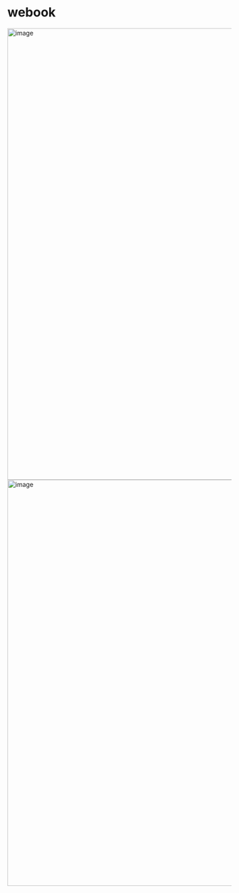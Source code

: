 # webook

<img width="1016" alt="image" src="https://github.com/yiting-wang-dl/webook/assets/37285002/3e8ba7fc-92ba-475e-a8cd-114b82936d5d">

<img width="914" alt="image" src="https://github.com/yiting-wang-dl/webook/assets/37285002/e696a9f5-f115-468a-ba67-7d6018c8a3e2">
